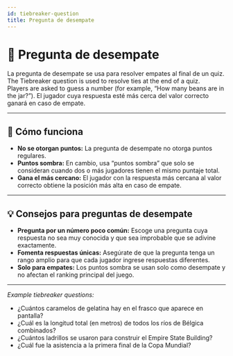 ```yaml
---
id: tiebreaker-question
title: Pregunta de desempate
---
```


# 🏁 Pregunta de desempate

La pregunta de desempate se usa para resolver empates al final de un quiz.\
The Tiebreaker question is used to resolve ties at the end of a quiz.\
Players are asked to guess a number (for example, “How many beans are in the jar?”). El jugador cuya respuesta esté más cerca del valor correcto ganará en caso de empate.

---

## 📝 Cómo funciona

- **No se otorgan puntos:** La pregunta de desempate no otorga puntos regulares.
- **Puntos sombra:** En cambio, usa “puntos sombra” que solo se consideran cuando dos o más jugadores tienen el mismo puntaje total.
- **Gana el más cercano:** El jugador con la respuesta más cercana al valor correcto obtiene la posición más alta en caso de empate.

---

## 💡 Consejos para preguntas de desempate

- **Pregunta por un número poco común:** Escoge una pregunta cuya respuesta no sea muy conocida y que sea improbable que se adivine exactamente.
- **Fomenta respuestas únicas:** Asegúrate de que la pregunta tenga un rango amplio para que cada jugador ingrese respuestas diferentes.
- **Solo para empates:** Los puntos sombra se usan solo como desempate y no afectan el ranking principal del juego.

---

_Example tiebreaker questions:_

- ¿Cuántos caramelos de gelatina hay en el frasco que aparece en pantalla?
- ¿Cuál es la longitud total (en metros) de todos los ríos de Bélgica combinados?
- ¿Cuántos ladrillos se usaron para construir el Empire State Building?
- ¿Cuál fue la asistencia a la primera final de la Copa Mundial?


